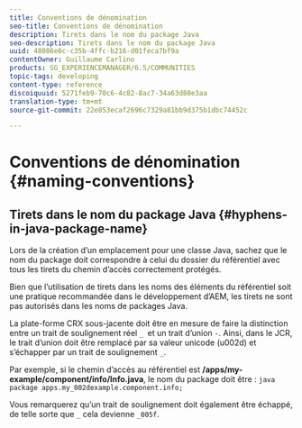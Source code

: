 ```yaml
---
title: Conventions de dénomination
seo-title: Conventions de dénomination
description: Tirets dans le nom du package Java
seo-description: Tirets dans le nom du package Java
uuid: 48086e6c-c35b-4ffc-b216-d01feca7bf9a
contentOwner: Guillaume Carlino
products: SG_EXPERIENCEMANAGER/6.5/COMMUNITIES
topic-tags: developing
content-type: reference
discoiquuid: 5271feb9-70c6-4c82-8ac7-34a63d80e3aa
translation-type: tm+mt
source-git-commit: 22e853ecaf2696c7329a81bb9d375b1dbc74452c

---
```



# Conventions de dénomination {#naming-conventions}

## Tirets dans le nom du package Java {#hyphens-in-java-package-name}

Lors de la création d’un emplacement pour une classe Java, sachez que le nom du package doit correspondre à celui du dossier du référentiel avec tous les tirets du chemin d’accès correctement protégés.

Bien que l’utilisation de tirets dans les noms des éléments du référentiel soit une pratique recommandée dans le développement d’AEM, les tirets ne sont pas autorisés dans les noms de packages Java.

La plate-forme CRX sous-jacente doit être en mesure de faire la distinction entre un trait de soulignement réel `_ `et un trait d’union `-`. Ainsi, dans le JCR, le trait d’union doit être remplacé par sa valeur unicode (u002d) et s’échapper par un trait de soulignement `_`.

Par exemple, si le chemin d’accès au référentiel est **/apps/my-example/component/info/Info.java**, le nom du package doit être : `java package apps.my_002dexample.component.info;`

Vous remarquerez qu’un trait de soulignement doit également être échappé, de telle sorte que `_` cela devienne `_005f`.
